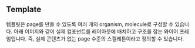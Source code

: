 ## Template
템플릿은 page를 만들 수 있도록 여러 개의 organism, molecule로 구성할 수 있습니다. 아래 이미지와 같이 실제 컴포넌트를 레이아웃에 배치하고 구조를 잡는 와이어 프레임입니다. 즉, 실제 콘텐츠가 없는 page 수준의 스켈레톤이라고 정의할 수 있습니다.